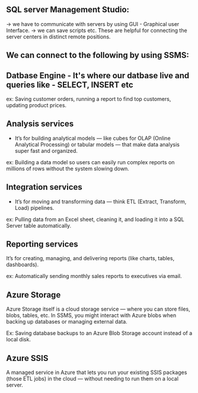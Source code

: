 

SQL server Management Studio:
----------------------------
-> we have to communicate with servers by using GUI - Graphical user Interface.
-> we can save scripts etc. These are helpful for connecting the server centers in distinct remote positions.


We can connect to the following by using SSMS:
-----------------------------------------------

## Datbase Engine - It's where our datbase live and queries like - SELECT, INSERT etc

ex: Saving customer orders, running a report to find top customers, updating product prices. 


## Analysis services
- It’s for building analytical models — like cubes for OLAP (Online Analytical Processing) or tabular models — that make data analysis super fast and organized.

ex:
Building a data model so users can easily run complex reports on millions of rows without the system slowing down.

## Integration services

- It’s for moving and transforming data — think ETL (Extract, Transform, Load) pipelines.

ex: Pulling data from an Excel sheet, cleaning it, and loading it into a SQL Server table automatically.

## Reporting services

It’s for creating, managing, and delivering reports (like charts, tables, dashboards).

ex: Automatically sending monthly sales reports to executives via email.


## Azure Storage

Azure Storage itself is a cloud storage service — where you can store files, blobs, tables, etc. In SSMS, you might interact with Azure blobs when backing up databases or managing external data.

Ex:
Saving database backups to an Azure Blob Storage account instead of a local disk.

## Azure SSIS 

A managed service in Azure that lets you run your existing SSIS packages (those ETL jobs) in the cloud — without needing to run them on a local server.

